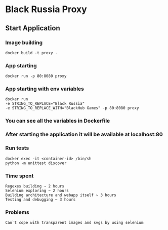 # Black Russia Proxy

## Start Application

### Image building
```
docker build -t proxy .
```

### App starting
```
docker run -p 80:8080 proxy
```

### App starting with env variables
```
docker run 
-e STRING_TO_REPLACE="Black Russia" 
-e STRING_TO_REPLACE_WITH="BlackHub Games" -p 80:8080 proxy
```
### You can see all the variables in Dockerfile
### After starting the application it will be available at localhost:80

### Run tests
```
docker exec -it <container-id> /bin/sh
python -m unittest discover
```

### Time spent
```
Regexes building ~ 2 hours
Selenium exploring ~ 2 hours
Building architecture and webapp itself ~ 3 hours
Testing and debugging ~ 3 hours
```

### Problems
```
Can`t cope with transparent images and svgs by using selenium
```